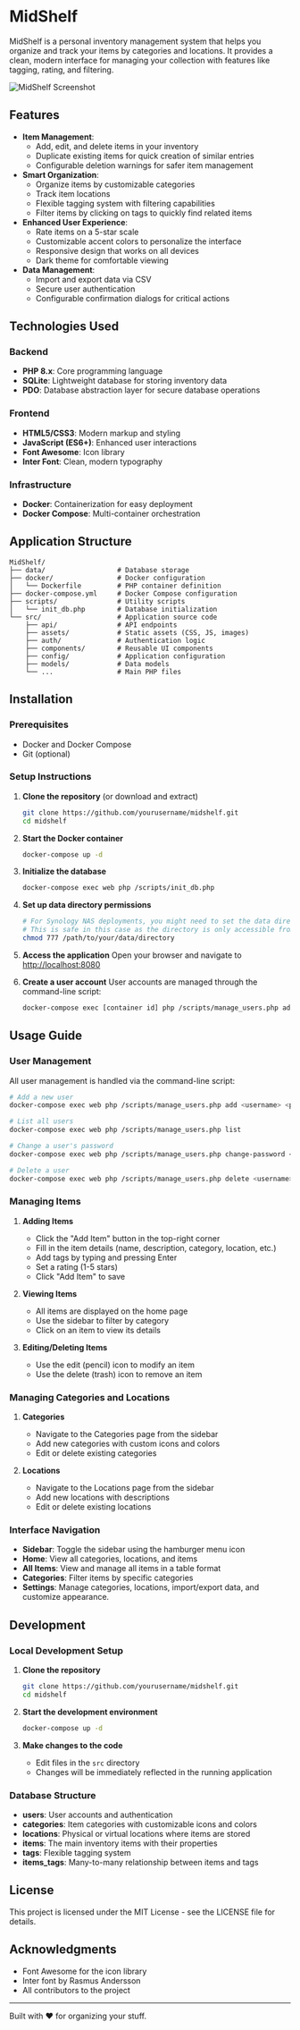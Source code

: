 # MidShelf

MidShelf is a personal inventory management system that helps you organize and track your items by categories and locations. It provides a clean, modern interface for managing your collection with features like tagging, rating, and filtering.

![MidShelf Screenshot](https://via.placeholder.com/800x450.png?text=MidShelf+Inventory+Management)

## Features

- **Item Management**:
  - Add, edit, and delete items in your inventory
  - Duplicate existing items for quick creation of similar entries
  - Configurable deletion warnings for safer item management
- **Smart Organization**:
  - Organize items by customizable categories
  - Track item locations
  - Flexible tagging system with filtering capabilities
  - Filter items by clicking on tags to quickly find related items
- **Enhanced User Experience**:
  - Rate items on a 5-star scale
  - Customizable accent colors to personalize the interface
  - Responsive design that works on all devices
  - Dark theme for comfortable viewing
- **Data Management**:
  - Import and export data via CSV
  - Secure user authentication
  - Configurable confirmation dialogs for critical actions

## Technologies Used

### Backend
- **PHP 8.x**: Core programming language
- **SQLite**: Lightweight database for storing inventory data
- **PDO**: Database abstraction layer for secure database operations

### Frontend
- **HTML5/CSS3**: Modern markup and styling
- **JavaScript (ES6+)**: Enhanced user interactions
- **Font Awesome**: Icon library
- **Inter Font**: Clean, modern typography

### Infrastructure
- **Docker**: Containerization for easy deployment
- **Docker Compose**: Multi-container orchestration

## Application Structure

```
MidShelf/
├── data/                  # Database storage
├── docker/                # Docker configuration
│   └── Dockerfile         # PHP container definition
├── docker-compose.yml     # Docker Compose configuration
├── scripts/               # Utility scripts
│   └── init_db.php        # Database initialization
└── src/                   # Application source code
    ├── api/               # API endpoints
    ├── assets/            # Static assets (CSS, JS, images)
    ├── auth/              # Authentication logic
    ├── components/        # Reusable UI components
    ├── config/            # Application configuration
    ├── models/            # Data models
    └── ...                # Main PHP files
```

## Installation

### Prerequisites
- Docker and Docker Compose
- Git (optional)

### Setup Instructions

1. **Clone the repository** (or download and extract)
   ```bash
   git clone https://github.com/yourusername/midshelf.git
   cd midshelf
   ```

2. **Start the Docker container**
   ```bash
   docker-compose up -d
   ```

3. **Initialize the database**
   ```bash
   docker-compose exec web php /scripts/init_db.php
   ```

4. **Set up data directory permissions**
   ```bash
   # For Synology NAS deployments, you might need to set the data directory permissions to 777
   # This is safe in this case as the directory is only accessible from within the Docker container
   chmod 777 /path/to/your/data/directory
   ```

5. **Access the application**
   Open your browser and navigate to [http://localhost:8080](http://localhost:8080)

6. **Create a user account**
   User accounts are managed through the command-line script:
   ```bash
   docker-compose exec [container id] php /scripts/manage_users.php add <username> <password>
   ```

## Usage Guide

### User Management

All user management is handled via the command-line script:

```bash
# Add a new user
docker-compose exec web php /scripts/manage_users.php add <username> <password>

# List all users
docker-compose exec web php /scripts/manage_users.php list

# Change a user's password
docker-compose exec web php /scripts/manage_users.php change-password <username> <new-password>

# Delete a user
docker-compose exec web php /scripts/manage_users.php delete <username>
```

### Managing Items

1. **Adding Items**
   - Click the "Add Item" button in the top-right corner
   - Fill in the item details (name, description, category, location, etc.)
   - Add tags by typing and pressing Enter
   - Set a rating (1-5 stars)
   - Click "Add Item" to save

2. **Viewing Items**
   - All items are displayed on the home page
   - Use the sidebar to filter by category
   - Click on an item to view its details

3. **Editing/Deleting Items**
   - Use the edit (pencil) icon to modify an item
   - Use the delete (trash) icon to remove an item

### Managing Categories and Locations

1. **Categories**
   - Navigate to the Categories page from the sidebar
   - Add new categories with custom icons and colors
   - Edit or delete existing categories

2. **Locations**
   - Navigate to the Locations page from the sidebar
   - Add new locations with descriptions
   - Edit or delete existing locations

### Interface Navigation

- **Sidebar**: Toggle the sidebar using the hamburger menu icon
- **Home**: View all categories, locations, and items
- **All Items**: View and manage all items in a table format
- **Categories**: Filter items by specific categories
- **Settings**: Manage categories, locations, import/export data, and customize appearance.

## Development

### Local Development Setup

1. **Clone the repository**
   ```bash
   git clone https://github.com/yourusername/midshelf.git
   cd midshelf
   ```

2. **Start the development environment**
   ```bash
   docker-compose up -d
   ```

3. **Make changes to the code**
   - Edit files in the `src` directory
   - Changes will be immediately reflected in the running application

### Database Structure

- **users**: User accounts and authentication
- **categories**: Item categories with customizable icons and colors
- **locations**: Physical or virtual locations where items are stored
- **items**: The main inventory items with their properties
- **tags**: Flexible tagging system
- **items_tags**: Many-to-many relationship between items and tags

## License

This project is licensed under the MIT License - see the LICENSE file for details.

## Acknowledgments

- Font Awesome for the icon library
- Inter font by Rasmus Andersson
- All contributors to the project

---

Built with ❤️ for organizing your stuff.
